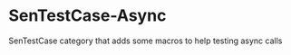 SenTestCase-Async
=================

SenTestCase category that adds some macros to help testing async calls
